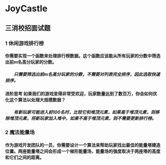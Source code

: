 # JoyCastle
## 三消校招⾯试题
### 1 休闲游戏排⾏榜
#### 你需要实现⼀个函数来处理排⾏榜数据。这个函数应该能从所有玩家的分数中筛选出前m名⾼分玩家的分数。
##### &emsp;&emsp;只需要筛选出前m名⾼分玩家的分数，不需要对列表完全排序，因此选取快速排序。

#### 进阶思考 如果我们的游戏变得⾮常受欢迎，玩家数量达到了数百万，你会如何优化这个算法以处理⼤规模数据？
##### &emsp;&emsp;有新玩家可能进入前100名时，比较它和堆顶元素，如果高于堆顶元素，则移除堆顶元素，将新玩家加入堆中，如果不高于堆顶元素，则不需要更新排行榜。
### 2 魔法能量场
#### 作为游戏开发团队的⼀员，你需要设计⼀个算法来帮助玩家找出最佳的能量塔建造位置。两座能量塔之间会形成⼀个梯形能量场，能量场的强度取决于两座塔的⾼度和它们之间的距离。
##### &emsp;&emsp; 

